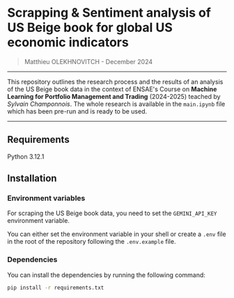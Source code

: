# Scrapping & Sentiment analysis of **US Beige book** for global US economic indicators
>
> Matthieu OLEKHNOVITCH - December 2024
***

This repository outlines the research process and the results of an analysis of the US Beige book data in the context of ENSAE's Course on **Machine Learning for Portfolio Management and Trading** (2024-2025) teached by *Sylvain Champonnois*.
The whole research is available in the `main.ipynb` file which has been pre-run and is ready to be used.

***

## Requirements

Python 3.12.1

## Installation

### Environment variables

For scraping the US Beige book data, you need to set the `GEMINI_API_KEY` environment variable.

You can either set the environment variable in your shell or create a `.env` file in the root of the repository following the `.env.example` file.

### Dependencies

You can install the dependencies by running the following command:

```bash
pip install -r requirements.txt
```
